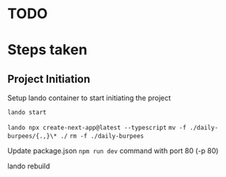 # TODO

# Steps taken

## Project Initiation

Setup lando container to start initiating the project

`lando start`

`lando npx create-next-app@latest --typescript`
`mv -f ./daily-burpees/{.,}\* ./`
`rm -f ./daily-burpees`

Update package.json `npm run dev` command with port 80 (-p 80)

lando rebuild

##
